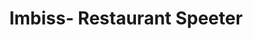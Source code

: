 ---
title: "Imbiss- Restaurant Speeter"
url: /gruenstadt/imbiss-restaurant-speeter/
shop: Metzgerei
---
